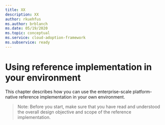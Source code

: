 ```yaml
---
title: XX
description: XX
author: rkuehfus
ms.author: brblanch
ms.date: 05/19/2020
ms.topic: conceptual
ms.service: cloud-adoption-framework
ms.subservice: ready
---
```


# Using reference implementation in your environment

This chapter describes how you can use the enterprise-scale platform-native reference implementation in your own environment.

> Note: Before you start, make sure that you have read and understood the overall design objective and scope of the reference implementation.
